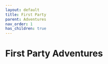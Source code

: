 ```yaml
---
layout: default
title: First Party
parent: Adventures
nav_order: 1
has_children: true
---
```


# First Party Adventures
